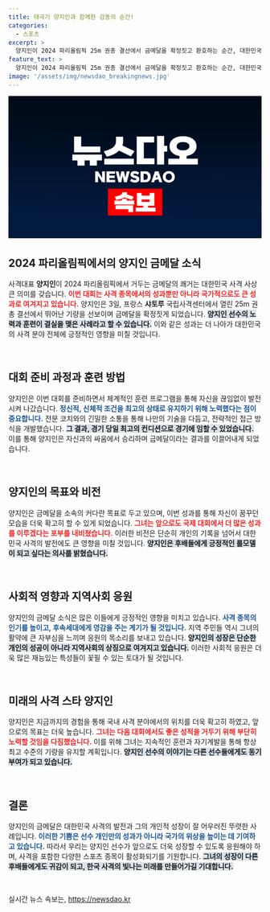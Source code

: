 ```yaml
---
title: 태극기 양지인과 함께한 감동의 순간!
categories:
  - 스포츠
excerpt: >
  양지인이 2024 파리올림픽 25m 권총 결선에서 금메달을 확정짓고 환호하는 순간, 대한민국 사격의 역사에 새로운 금자를 새겼다! 그 감동의 현장을 놓치지 마세요!
feature_text: >
  양지인이 2024 파리올림픽 25m 권총 결선에서 금메달을 확정짓고 환호하는 순간, 대한민국 사격의 역사에 새로운 금자를 새겼다! 그 감동의 현장을 놓치지 마세요!
image: '/assets/img/newsdao_breakingnews.jpg'
---
```


<p><img src="/assets/img/newsdao_breakingnews.jpg" alt="bookingtag 속보" /></p>

<h2 data-ke-size="size26">2024 파리올림픽에서의 양지인 금메달 소식</h2>

<p data-ke-size="size16">사격대표 <b>양지인</b>이 2024 파리올림픽에서 거두는 금메달의 쾌거는 대한민국 사격 사상 큰 의미를 갖습니다. <b><span style="color: #ee2323;">이번 대회는 사격 종목에서의 성과뿐만 아니라 국가적으로도 큰 성과로 여겨지고 있습니다.</span></b> 양지인은 3일, 프랑스 <b>샤토루</b> 국립사격센터에서 열린 25m 권총 결선에서 뛰어난 기량을 선보이며 금메달을 확정짓게 되었습니다. <b><span style="background-color: #21538527;">양지인 선수의 노력과 훈련이 결실을 맺은 사례라고 할 수 있습니다.</span></b> 이와 같은 성과는 더 나아가 대한민국의 사격 분야 전체에 긍정적인 영향을 미칠 것입니다. </p>

<p data-ke-size="size16">&nbsp;</p>

<h2 data-ke-size="size26">대회 준비 과정과 훈련 방법</h2>

<p data-ke-size="size16">양지인은 이번 대회를 준비하면서 체계적인 훈련 프로그램을 통해 자신을 끊임없이 발전시켜 나갔습니다. <b><span style="color: #1a5490;">정신적, 신체적 조건을 최고의 상태로 유지하기 위해 노력했다는 점이 중요합니다.</span></b> 전문 코치와의 긴밀한 소통을 통해 나만의 기술을 다듬고, 전략적인 접근 방식을 개발했습니다. <b><span style="background-color: #21538527;">그 결과, 경기 당일 최고의 컨디션으로 경기에 임할 수 있었습니다.</span></b> 이를 통해 양지인은 자신과의 싸움에서 승리하며 금메달이라는 결과를 이끌어내게 되었습니다.</p>

<p data-ke-size="size16">&nbsp;</p>

<h2 data-ke-size="size26">양지인의 목표와 비전</h2>

<p data-ke-size="size16">양지인은 금메달을 소속의 커다란 목표로 두고 있으며, 이번 성과를 통해 자신이 꿈꾸던 모습을 더욱 확고히 할 수 있게 되었습니다. <b><span style="color: #ee2323;">그녀는 앞으로도 국제 대회에서 더 많은 성과를 이루겠다는 포부를 내비쳤습니다.</span></b> 이러한 비전은 단순히 개인의 기록을 넘어서 대한민국 사격의 발전에도 큰 영향을 미칠 것입니다. <b><span style="background-color: #21538527;">양지인은 후배들에게 긍정적인 롤모델이 되고 싶다는 의사를 밝혔습니다.</span></b> </p>

<p data-ke-size="size16">&nbsp;</p>

<h2 data-ke-size="size26">사회적 영향과 지역사회 응원</h2>

<p data-ke-size="size16">양지인의 금메달 소식은 많은 이들에게 긍정적인 영향을 미치고 있습니다. <b><span style="color: #1a5490;">사격 종목의 인기를 높이고, 후속세대에게 영감을 주는 계기가 될 것입니다.</span></b> 지역 주민들 역시 그녀의 활약에 큰 자부심을 느끼며 응원의 목소리를 보내고 있습니다. <b><span style="background-color: #21538527;">양지인의 성장은 단순한 개인의 성공이 아니라 지역사회의 상징으로 여겨지고 있습니다.</span></b> 이러한 사회적 응원은 더욱 많은 재능있는 특성들이 꽃필 수 있는 토대가 될 것입니다.</p>

<p data-ke-size="size16">&nbsp;</p>

<h2 data-ke-size="size26">미래의 사격 스타 양지인</h2>

<p data-ke-size="size16">양지인은 지금까지의 경험을 통해 국내 사격 분야에서의 위치를 더욱 확고히 하였고, 앞으로의 목표는 더욱 높습니다. <b><span style="color: #ee2323;">그녀는 다음 대회에서도 좋은 성적을 거두기 위해 부단히 노력할 것임을 다짐했습니다.</span></b> 이를 위해 그녀는 지속적인 훈련과 자기계발을 통해 항상 최고 수준의 기량을 유지할 계획입니다. <b><span style="background-color: #21538527;">양지인 선수의 이야기는 다른 선수들에게도 동기부여가 되고 있습니다.</span></b> </p>

<p data-ke-size="size16">&nbsp;</p>

<h2 data-ke-size="size26">결론</h2>

<p data-ke-size="size16">양지인의 금메달은 대한민국 사격의 발전과 그의 개인적 성장이 잘 어우러진 뚜렷한 사례입니다. <b><span style="color: #1a5490;">이러한 기쁨은 선수 개인만의 성과가 아니라 국가의 위상을 높이는 데 기여하고 있습니다.</span></b> 따라서 우리는 양지인 선수가 앞으로도 더욱 성장할 수 있도록 응원해야 하며, 사격을 포함한 다양한 스포츠 종목이 활성화되기를 기원합니다. <b><span style="background-color: #21538527;">그녀의 성장이 다른 후배들에게도 귀감이 되고, 한국 사격의 빛나는 미래를 만들어가길 기대합니다.</span></b> </p>

<p data-ke-size="size16">&nbsp;</p>
실시간 뉴스 속보는, <a href="https://newsdao.kr" rel="dofollow">https://newsdao.kr</a>



